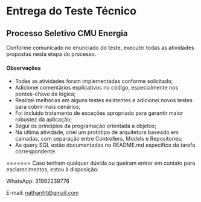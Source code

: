 # Entrega do Teste Técnico
## Processo Seletivo CMU Energia

Conforme comunicado no enunciado do teste, executei todas as atividades propostas nesta etapa do processo.

#### Observações

- Todas as atividades foram implementadas conforme solicitado;
- Adicionei comentários explicativos no código, especialmente nos pontos-chave da lógica;
- Realizei melhorias em alguns testes existentes e adicionei novos testes para cobrir mais cenários;
- Foi incluído tratamento de exceções apropriado para garantir maior robustez da aplicação;
- Segui os princípios da programação orientada a objetos;
- Na última atividade, criei um protótipo de arquitetura baseado em camadas, com separação entre Controllers, Models e Repositories;
- As query SQL estão documentadas no README.md específico da tarefa correspondente.

=======
Caso tenham qualquer dúvida ou queiram entrar em contato para esclarecimentos, estou à disposição:

WhatsApp: 31992239776

E-mail: nathanfrt@gmail.com
